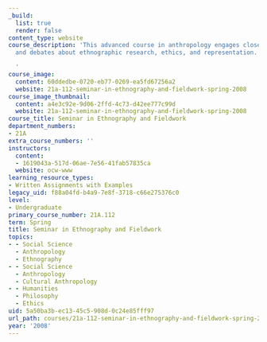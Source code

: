 ```yaml
---
_build:
  list: true
  render: false
content_type: website
course_description: 'This advanced course in anthropology engages closely with discussions
  and debates about ethnographic research, ethics, and representation.

  '
course_image:
  content: 60ddedbe-0720-eb77-0269-ea5fd67256a2
  website: 21a-112-seminar-in-ethnography-and-fieldwork-spring-2008
course_image_thumbnail:
  content: a4e3c92e-9d06-2ffd-4c73-d42ee777c99d
  website: 21a-112-seminar-in-ethnography-and-fieldwork-spring-2008
course_title: Seminar in Ethnography and Fieldwork
department_numbers:
- 21A
extra_course_numbers: ''
instructors:
  content:
  - 1619043a-517d-06ae-7e56-41fab57835ca
  website: ocw-www
learning_resource_types:
- Written Assignments with Examples
legacy_uid: f88a04fd-b4a9-7e8f-3718-c66e275376c0
level:
- Undergraduate
primary_course_number: 21A.112
term: Spring
title: Seminar in Ethnography and Fieldwork
topics:
- - Social Science
  - Anthropology
  - Ethnography
- - Social Science
  - Anthropology
  - Cultural Anthropology
- - Humanities
  - Philosophy
  - Ethics
uid: 5a50ba3b-ec13-45c5-908d-0c24e85fff97
url_path: courses/21a-112-seminar-in-ethnography-and-fieldwork-spring-2008
year: '2008'
---
```

